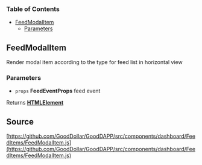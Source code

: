 <!-- Generated by documentation.js. Update this documentation by updating the source code. -->

### Table of Contents

-   [FeedModalItem][1]
    -   [Parameters][2]

## FeedModalItem

Render modal item according to the type for feed list in horizontal view

### Parameters

-   `props` **FeedEventProps** feed event

Returns **[HTMLElement][3]** 

[1]: #feedmodalitem

[2]: #parameters

[3]: https://developer.mozilla.org/docs/Web/HTML/Element
## Source
[https://github.com/GoodDollar/GoodDAPP/src/components/dashboard/FeedItems/FeedModalItem.js](https://github.com/GoodDollar/GoodDAPP/src/components/dashboard/FeedItems/FeedModalItem.js)

